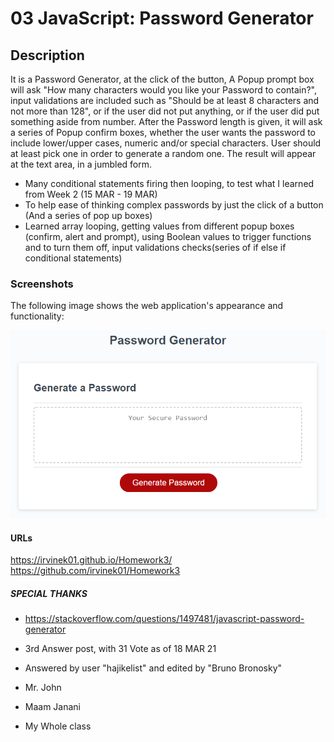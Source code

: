 # 03 JavaScript: Password Generator

## Description
It is a Password Generator, at the click of the button, A Popup prompt box will ask "How many characters would you like your Password to contain?", input validations are included such as "Should be at least 8 characters and not more than 128", or if the user did not put anything, or if the user did put something aside from number. After the Password length is given, it will ask a series of Popup confirm boxes, whether the user wants the password to include lower/upper cases, numeric and/or special characters. User should at least pick one in order to generate a random one. The result will appear at the text area, in a jumbled form.

- Many conditional statements firing then looping, to test what I learned from Week 2 (15 MAR - 19 MAR) 
- To help ease of thinking complex passwords by just the click of a button (And a series of pop up boxes)
- Learned array looping, getting values from different popup boxes (confirm, alert and prompt), using Boolean values to trigger functions and to turn them off, input validations checks(series of if else if conditional statements)

### Screenshots
The following image shows the web application's appearance and functionality:

![The Password Generator application displays a red button to "Generate Password".](./Assets/03-javascript-homework-demo.png)

#### URLs
https://irvinek01.github.io/Homework3/
https://github.com/irvinek01/Homework3

##### SPECIAL THANKS
- https://stackoverflow.com/questions/1497481/javascript-password-generator
- 3rd Answer post, with 31 Vote as of 18 MAR 21
- Answered by user "hajikelist" and edited by "Bruno Bronosky"

- Mr. John
- Maam Janani
- My Whole class
